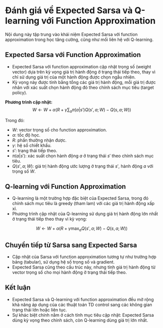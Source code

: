 # Đánh giá về Expected Sarsa và Q-learning với Function Approximation

Nội dung này tập trung vào khái niệm Expected Sarsa với function approximation trong học tăng cường, cũng như mối liên hệ với Q-learning.

## Expected Sarsa với Function Approximation

- Expected Sarsa với function approximation cập nhật trọng số (weight vector) dựa trên kỳ vọng giá trị hành động ở trạng thái tiếp theo, thay vì chỉ sử dụng giá trị của một hành động được chọn ngẫu nhiên.
- Kỳ vọng này được tính bằng tổng các giá trị hành động, mỗi giá trị được nhân với xác suất chọn hành động đó theo chính sách mục tiêu (target policy).

**Phương trình cập nhật:**
$$
W \leftarrow W + \alpha \left( R + \gamma \sum_{a} \pi(a|s') Q(s', a; W) - Q(s, a; W) \right)
$$

Trong đó:
- $W$: vector trọng số cho function approximation.
- $\alpha$: tốc độ học.
- $R$: phần thưởng nhận được.
- $\gamma$: hệ số chiết khấu.
- $s'$: trạng thái tiếp theo.
- $\pi(a|s')$: xác suất chọn hành động $a$ ở trạng thái $s'$ theo chính sách mục tiêu.
- $Q(s', a; W)$: giá trị hành động ước lượng ở trạng thái $s'$, hành động $a$ với trọng số $W$.

## Q-learning với Function Approximation

- Q-learning là một trường hợp đặc biệt của Expected Sarsa, trong đó chính sách mục tiêu là greedy (tham lam) với các giá trị hành động xấp xỉ.
- Phương trình cập nhật của Q-learning sử dụng giá trị hành động lớn nhất ở trạng thái tiếp theo thay vì kỳ vọng:

$$
W \leftarrow W + \alpha \left( R + \gamma \max_{a} Q(s', a; W) - Q(s, a; W) \right)
$$

## Chuyển tiếp từ Sarsa sang Expected Sarsa

- Cập nhật của Sarsa với function approximation tương tự như trường hợp bảng (tabular), sử dụng hệ số trọng số và gradient.
- Expected Sarsa cũng theo cấu trúc này, nhưng tính giá trị hành động từ vector trọng số cho mọi hành động ở trạng thái tiếp theo.

## Kết luận

- Expected Sarsa và Q-learning với function approximation đều mở rộng khả năng áp dụng của các thuật toán TD control sang các không gian trạng thái lớn hoặc liên tục.
- Sự khác biệt chính nằm ở cách tính mục tiêu cập nhật: Expected Sarsa dùng kỳ vọng theo chính sách, còn Q-learning dùng giá trị lớn nhất. 